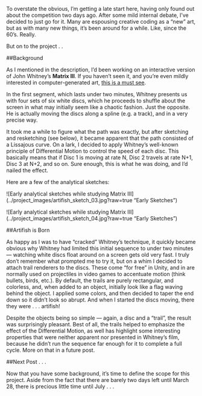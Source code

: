 To overstate the obvious, I’m getting a late start here, having only found out about the competition two days ago.  After some mild internal debate, I’ve decided to just go for it.  Many are espousing creative coding as a “new” art, but as with many new things, it’s been around for a while.  Like, since the 60’s.  Really.

But on to the project . . 

##Background

As I mentioned in the description, I’d been working on an interactive version of John Whitney’s **Matrix III**.  If you haven’t seen it, and you’re even mildly interested in computer-generated art, [this is a must see](http://youtu.be/ZrKgyY5aDvA).

In the first segment, which lasts under two minutes, Whitney presents us with four sets of six white discs, which he proceeds to shuffle about the screen in what may initially seem like a chaotic fashion.  Just the opposite.  He is actually moving the discs along a spline (e.g. a track), and in a very precise way.

It took me a while to figure what the path was exactly, but after sketching and resketching (see below), it became apparent that the path consisted of a Lissajous curve. On a lark, I decided to apply Whitney’s well-known principle of Differential Motion to control the speed of each disc.  This basically means that if Disc 1 is moving at rate N, Disc 2 travels at rate N+1, Disc 3 at N+2, and so on.  Sure enough, this is what he was doing, and I’d nailed the effect.

Here are a few of the analytical sketches:

![Early analytical sketches while studying Matrix III](../project_images/artifish_sketch_03.jpg?raw=true “Early Sketches”)

![Early analytical sketches while studying Matrix III](../project_images/artifish_sketch_04.jpg?raw=true “Early Sketches”)

##Artifish is Born

As happy as I was to have “cracked” Whitney’s technique, it quickly became obvious why Whitney had limited this initial sequence to under two minutes — watching white discs float around on a screen gets old very fast.  I truly don’t remember what prompted me to try it, but on a whim I decided to attach trail renderers to the discs.  These come “for free” in Unity, and in are normally used on projectiles in video games to accentuate motion (think bullets, birds, etc.).  By default, the trails are purely rectangular, and colorless, and, when added to an object, initially look like a flag waving behind the object.  I applied some colors, and then decided to taper the end down so it didn’t look so abrupt.  And when I started the discs moving, there they were . . . artifish!

Despite the objects being so simple — again, a disc and a “trail”, the result was surprisingly pleasant.  Best of all, the trails helped to emphasize the effect of the Differential Motion, as well has highlight some interesting properties that were neither apparent nor presented in Whitney’s film, because he didn’t run the sequence far enough for it to complete a full cycle.  More on that in a future post.

##Next Post . . .

Now that you have some background, it’s time to define the scope for this project.  Aside from the fact that there are barely two days left until March 28, there is precious little time until July . . . 